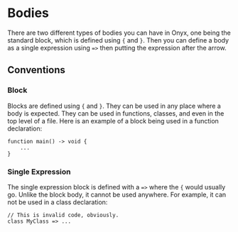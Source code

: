 # Bodies

There are two different types of bodies you can have in Onyx, one being the standard block, which is defined using `{` and `}`. Then you can define a body as a single expression using `=>` then putting the expression after the arrow.

## Conventions

### Block

Blocks are defined using `{` and `}`. They can be used in any place where a body is expected. They can be used in functions, classes, and even in the top level of a file. Here is an example of a block being used in a function declaration:
```onyx
function main() -> void {
    ...
}
```

### Single Expression

The single expression block is defined with a `=>` where the `{` would usually go. Unlike the block body, it cannot be used anywhere. For example, it can not be used in a class declaration:
```onyx
// This is invalid code, obviously.
class MyClass => ...
```
